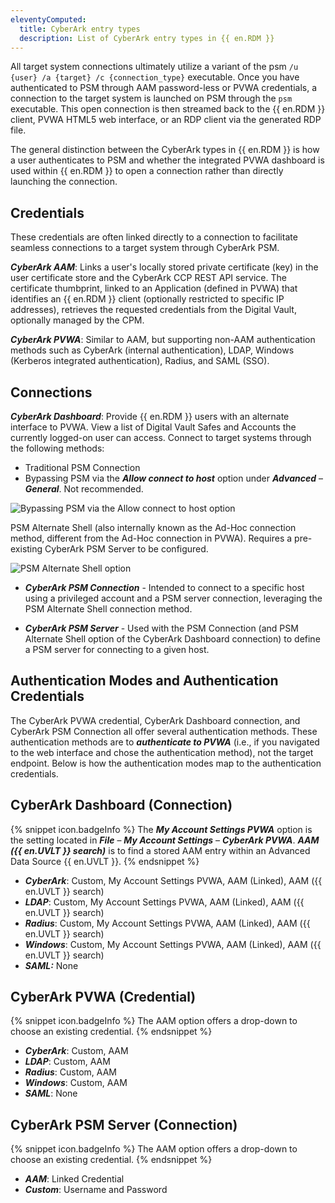 ```yaml
---
eleventyComputed:
  title: CyberArk entry types
  description: List of CyberArk entry types in {{ en.RDM }}
---
```

All target system connections ultimately utilize a variant of the psm `/u {user} /a {target} /c {connection_type}` executable. Once you have authenticated to PSM through AAM password-less or PVWA credentials, a connection to the target system is launched on PSM through the `psm` executable. This open connection is then streamed back to the {{ en.RDM }} client, PVWA HTML5 web interface, or an RDP client via the generated RDP file.

The general distinction between the CyberArk types in {{ en.RDM }} is how a user authenticates to PSM and whether the integrated PVWA dashboard is used within {{ en.RDM }} to open a connection rather than directly launching the connection.

## Credentials
These credentials are often linked directly to a connection to facilitate seamless connections to a target system through CyberArk PSM.

***CyberArk AAM***: Links a user's locally stored private certificate (key) in the user certificate store and the CyberArk CCP REST API service. The certificate thumbprint, linked to an Application (defined in PVWA) that identifies an {{ en.RDM }} client (optionally restricted to specific IP addresses), retrieves the requested credentials from the Digital Vault, optionally managed by the CPM.

***CyberArk PVWA***: Similar to AAM, but supporting non-AAM authentication methods such as CyberArk (internal authentication), LDAP, Windows (Kerberos integrated authentication), Radius, and SAML (SSO).

## Connections
***CyberArk Dashboard***: Provide {{ en.RDM }} users with an alternate interface to PVWA. View a list of Digital Vault Safes and Accounts the currently logged-on user can access. Connect to target systems through the following methods:

* Traditional PSM Connection
* Bypassing PSM via the ***Allow connect to host*** option under ***Advanced*** – ***General***. Not recommended.

![Bypassing PSM via the Allow connect to host option](https://cdnweb.devolutions.net/docs/en/kb/KB6114.png)

PSM Alternate Shell (also internally known as the Ad-Hoc connection method, different from the Ad-Hoc connection in PVWA). Requires a pre-existing CyberArk PSM Server to be configured.

![PSM Alternate Shell  option](https://cdnweb.devolutions.net/docs/en/kb/KB6116.png)

* ***CyberArk PSM Connection*** - Intended to connect to a specific host using a privileged account and a PSM server connection, leveraging the PSM Alternate Shell connection method.

* ***CyberArk PSM Server*** - Used with the PSM Connection (and PSM Alternate Shell option of the CyberArk  Dashboard connection) to define a PSM server for connecting to a given host.

## Authentication Modes and Authentication Credentials
The CyberArk PVWA credential, CyberArk Dashboard connection, and CyberArk PSM Connection all offer several authentication methods. These authentication methods are to ***authenticate to PVWA*** (i.e., if you navigated to the web interface and chose the authentication method), not the target endpoint. Below is how the authentication modes map to the authentication credentials.

## CyberArk Dashboard (Connection)
{% snippet icon.badgeInfo %}
The ***My Account Settings PVWA*** option is the setting located in ***File*** – ***My Account Settings*** – ***CyberArk PVWA***. ***AAM ({{ en.UVLT }} search)*** is to find a stored AAM entry within an Advanced Data Source {{ en.UVLT }}.
{% endsnippet %}

* ***CyberArk***: Custom, My Account Settings PVWA, AAM (Linked), AAM ({{ en.UVLT }} search)
* ***LDAP***: Custom, My Account Settings PVWA, AAM (Linked), AAM ({{ en.UVLT }} search)
* ***Radius***: Custom, My Account Settings PVWA, AAM (Linked), AAM ({{ en.UVLT }} search)
* ***Windows***: Custom, My Account Settings PVWA, AAM (Linked), AAM ({{ en.UVLT }} search)
* ***SAML:*** None

## CyberArk PVWA (Credential)
{% snippet icon.badgeInfo %}
The AAM option offers a drop-down to choose an existing credential.
{% endsnippet %}

* ***CyberArk***: Custom, AAM
* ***LDAP***: Custom, AAM
* ***Radius***: Custom, AAM
* ***Windows***: Custom, AAM
* ***SAML***: None

## CyberArk PSM Server (Connection)
{% snippet icon.badgeInfo %}
The AAM option offers a drop-down to choose an existing credential.
{% endsnippet %}

* ***AAM***: Linked Credential
* ***Custom***: Username and Password
